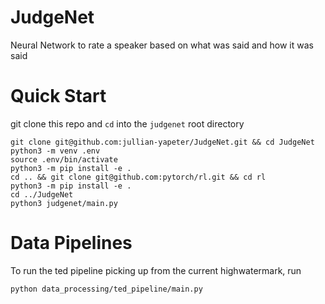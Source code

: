 # JudgeNet
Neural Network to rate a speaker based on what was said and how it was said

# Quick Start
git clone this repo and `cd` into the `judgenet` root directory
```
git clone git@github.com:jullian-yapeter/JudgeNet.git && cd JudgeNet
python3 -m venv .env
source .env/bin/activate
python3 -m pip install -e .
cd .. && git clone git@github.com:pytorch/rl.git && cd rl
python3 -m pip install -e .
cd ../JudgeNet
python3 judgenet/main.py
```

# Data Pipelines
To run the ted pipeline picking up from the current highwatermark, run
```
python data_processing/ted_pipeline/main.py
```
